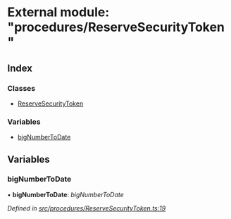 # External module: "procedures/ReserveSecurityToken"

## Index

### Classes

* [ReserveSecurityToken](../classes/_procedures_reservesecuritytoken_.reservesecuritytoken.md)

### Variables

* [bigNumberToDate](_procedures_reservesecuritytoken_.md#bignumbertodate)

## Variables

###  bigNumberToDate

• **bigNumberToDate**: *bigNumberToDate*

*Defined in [src/procedures/ReserveSecurityToken.ts:19](https://github.com/PolymathNetwork/polymath-sdk/blob/e8bbc1e/src/procedures/ReserveSecurityToken.ts#L19)*

